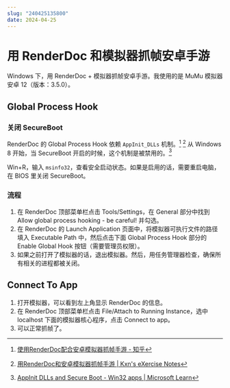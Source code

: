 ```yaml
---
slug: "240425135800"
date: 2024-04-25
---
```


# 用 RenderDoc 和模拟器抓帧安卓手游


Windows 下，用 RenderDoc + 模拟器抓帧安卓手游。我使用的是 MuMu 模拟器安卓 12（版本：3.5.0）。

## Global Process Hook

### 关闭 SecureBoot

RenderDoc 的 Global Process Hook 依赖 `AppInit_DLLs` 机制。[^1] [^2] 从 Windows 8 开始，当 SecureBoot 开启的时候，这个机制是被禁用的。[^3]

Win+R，输入 `msinfo32`，查看安全启动状态。如果是启用的话，需要重启电脑，在 BIOS 里关闭 SecureBoot。

### 流程

1. 在 RenderDoc 顶部菜单栏点击 Tools/Settings，在 General 部分中找到 Allow global process hooking - be careful! 并勾选。
2. 在 RenderDoc 的 Launch Application 页面中，将模拟器可执行文件的路径填入 Executable Path 中，然后点击下面 Global Process Hook 部分的 Enable Global Hook 按钮（需要管理员权限）。
3. 如果之前打开了模拟器的话，退出模拟器。然后，用任务管理器检查，确保所有相关的进程都被关闭。

## Connect To App

1. 打开模拟器，可以看到左上角显示 RenderDoc 的信息。
2. 在 RenderDoc 顶部菜单栏点击 File/Attach to Running Instance，选中 localhost 下面的模拟器核心程序，点击 Connect to app。
3. 可以正常抓帧了。

[^1]: [使用RenderDoc配合安卓模拟器抓帧手游 - 知乎](https://zhuanlan.zhihu.com/p/403453085)
[^2]: [用RenderDoc和安卓模拟器抓帧手游 | Kxn's eXercise Notes](https://blog.kangkang.org/post/504.html)
[^3]: [AppInit DLLs and Secure Boot - Win32 apps | Microsoft Learn](https://docs.microsoft.com/en-us/windows/win32/dlls/secure-boot-and-appinit-dlls)